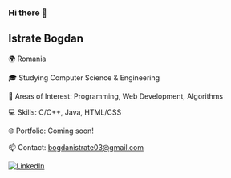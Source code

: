 ### Hi there 👋

## Istrate Bogdan

🌍 Romania

🎓 Studying Computer Science & Engineering

🌱 Areas of Interest: Programming, Web Development, Algorithms

💻 Skills: C/C++, Java, HTML/CSS

🌐 Portfolio: Coming soon!

📫 Contact: bogdanistrate03@gmail.com

[![LinkedIn](https://img.shields.io/badge/LinkedIn-000000?style=flat-square&logo=linkedin&logoColor=white)](https://www.linkedin.com/in/bogdan-istrate-70b086246/)



